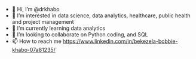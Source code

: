 - 👋 Hi, I’m @drkhabo
- 👀 I’m interested in data science, data analytics, healthcare, public health and project management
- 🌱 I’m currently learning data analytics
- 💞️ I’m looking to collaborate on Python coding, and SQL
- 📫 How to reach me https://www.linkedin.com/in/bekezela-bobbie-khabo-07a81235/

<!---
drkhabo/drkhabo is a ✨ special ✨ repository because its `README.md` (this file) appears on your GitHub profile.
You can click the Preview link to take a look at your changes.
--->
